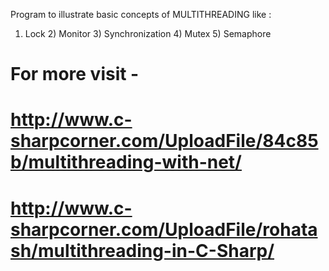 Program to illustrate basic concepts of MULTITHREADING like :
1) Lock 2) Monitor  3) Synchronization 4) Mutex  5) Semaphore
# For more visit - 
# http://www.c-sharpcorner.com/UploadFile/84c85b/multithreading-with-net/
# http://www.c-sharpcorner.com/UploadFile/rohatash/multithreading-in-C-Sharp/
